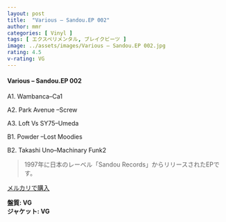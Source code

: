 ```yaml
---
layout: post
title:  "Various – Sandou.EP 002"
author: mmr
categories: [ Vinyl ]
tags: [ エクスペリメンタル, ブレイクビーツ ]
image: ../assets/images/Various – Sandou.EP 002.jpg
rating: 4.5
v-rating: VG
---
```


#### Various – Sandou.EP 002

A1. Wambanca–Ca1

A2. Park Avenue –Screw

A3. Loft Vs SY75–Umeda

B1. Powder –Lost Moodies

B2. Takashi Uno–Machinary Funk2

> 1997年に日本のレーベル「Sandou Records」からリリースされたEPです。


[メルカリで購入](https://jp.mercari.com/item/m49072274463)

<div class="mt-4 mb-4 d-flex align-items-center">
<strong class="mr-1">盤質: VG</strong>
</div>
<div class="mt-4 mb-4 d-flex align-items-center">
<strong class="mr-1">ジャケット: VG</strong>
</div>
